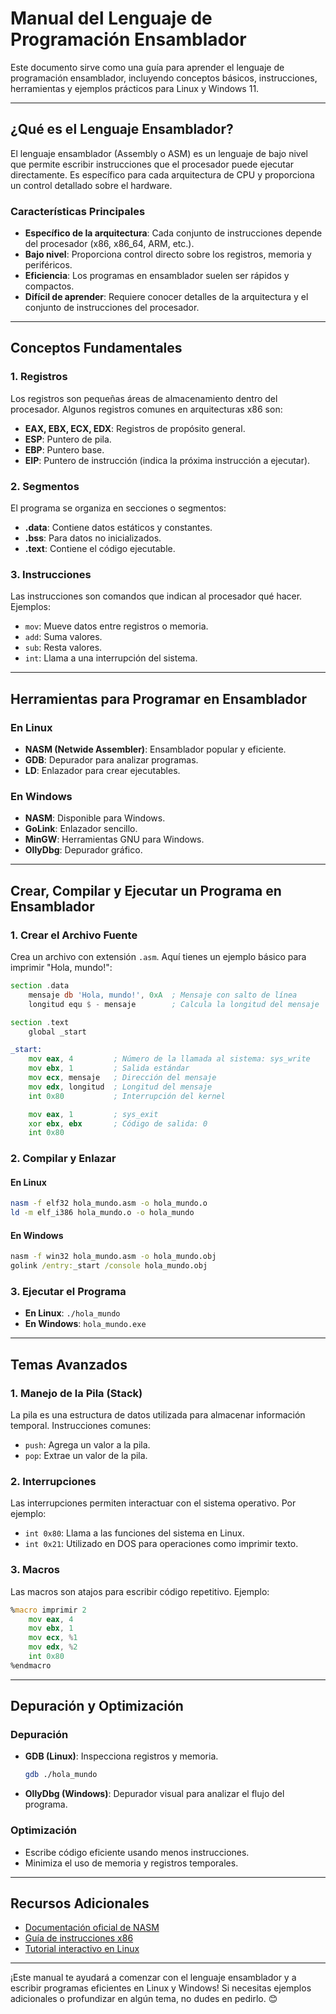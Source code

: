 # Manual del Lenguaje de Programación Ensamblador

Este documento sirve como una guía para aprender el lenguaje de programación ensamblador, incluyendo conceptos básicos, instrucciones, herramientas y ejemplos prácticos para Linux y Windows 11.

---

## ¿Qué es el Lenguaje Ensamblador?

El lenguaje ensamblador (Assembly o ASM) es un lenguaje de bajo nivel que permite escribir instrucciones que el procesador puede ejecutar directamente. Es específico para cada arquitectura de CPU y proporciona un control detallado sobre el hardware.

### Características Principales
- **Específico de la arquitectura**: Cada conjunto de instrucciones depende del procesador (x86, x86_64, ARM, etc.).
- **Bajo nivel**: Proporciona control directo sobre los registros, memoria y periféricos.
- **Eficiencia**: Los programas en ensamblador suelen ser rápidos y compactos.
- **Difícil de aprender**: Requiere conocer detalles de la arquitectura y el conjunto de instrucciones del procesador.

---

## Conceptos Fundamentales

### 1. **Registros**
Los registros son pequeñas áreas de almacenamiento dentro del procesador. Algunos registros comunes en arquitecturas x86 son:
- **EAX, EBX, ECX, EDX**: Registros de propósito general.
- **ESP**: Puntero de pila.
- **EBP**: Puntero base.
- **EIP**: Puntero de instrucción (indica la próxima instrucción a ejecutar).

### 2. **Segmentos**
El programa se organiza en secciones o segmentos:
- **.data**: Contiene datos estáticos y constantes.
- **.bss**: Para datos no inicializados.
- **.text**: Contiene el código ejecutable.

### 3. **Instrucciones**
Las instrucciones son comandos que indican al procesador qué hacer. Ejemplos:
- `mov`: Mueve datos entre registros o memoria.
- `add`: Suma valores.
- `sub`: Resta valores.
- `int`: Llama a una interrupción del sistema.

---

## Herramientas para Programar en Ensamblador

### En Linux
- **NASM (Netwide Assembler)**: Ensamblador popular y eficiente.
- **GDB**: Depurador para analizar programas.
- **LD**: Enlazador para crear ejecutables.

### En Windows
- **NASM**: Disponible para Windows.
- **GoLink**: Enlazador sencillo.
- **MinGW**: Herramientas GNU para Windows.
- **OllyDbg**: Depurador gráfico.

---

## Crear, Compilar y Ejecutar un Programa en Ensamblador

### 1. Crear el Archivo Fuente
Crea un archivo con extensión `.asm`. Aquí tienes un ejemplo básico para imprimir "Hola, mundo!":

```asm
section .data
    mensaje db 'Hola, mundo!', 0xA  ; Mensaje con salto de línea
    longitud equ $ - mensaje        ; Calcula la longitud del mensaje

section .text
    global _start

_start:
    mov eax, 4         ; Número de la llamada al sistema: sys_write
    mov ebx, 1         ; Salida estándar
    mov ecx, mensaje   ; Dirección del mensaje
    mov edx, longitud  ; Longitud del mensaje
    int 0x80           ; Interrupción del kernel

    mov eax, 1         ; sys_exit
    xor ebx, ebx       ; Código de salida: 0
    int 0x80
```

### 2. Compilar y Enlazar
#### En Linux
```bash
nasm -f elf32 hola_mundo.asm -o hola_mundo.o
ld -m elf_i386 hola_mundo.o -o hola_mundo
```

#### En Windows
```cmd
nasm -f win32 hola_mundo.asm -o hola_mundo.obj
golink /entry:_start /console hola_mundo.obj
```

### 3. Ejecutar el Programa
- **En Linux**: `./hola_mundo`
- **En Windows**: `hola_mundo.exe`

---

## Temas Avanzados

### 1. **Manejo de la Pila (Stack)**
La pila es una estructura de datos utilizada para almacenar información temporal. Instrucciones comunes:
- `push`: Agrega un valor a la pila.
- `pop`: Extrae un valor de la pila.

### 2. **Interrupciones**
Las interrupciones permiten interactuar con el sistema operativo. Por ejemplo:
- `int 0x80`: Llama a las funciones del sistema en Linux.
- `int 0x21`: Utilizado en DOS para operaciones como imprimir texto.

### 3. **Macros**
Las macros son atajos para escribir código repetitivo. Ejemplo:

```asm
%macro imprimir 2
    mov eax, 4
    mov ebx, 1
    mov ecx, %1
    mov edx, %2
    int 0x80
%endmacro
```

---

## Depuración y Optimización

### Depuración
- **GDB (Linux)**: Inspecciona registros y memoria.
  ```bash
  gdb ./hola_mundo
  ```

- **OllyDbg (Windows)**: Depurador visual para analizar el flujo del programa.

### Optimización
- Escribe código eficiente usando menos instrucciones.
- Minimiza el uso de memoria y registros temporales.

---

## Recursos Adicionales

- [Documentación oficial de NASM](https://www.nasm.us/)
- [Guía de instrucciones x86](https://c9x.me/x86/)
- [Tutorial interactivo en Linux](https://asmtutor.com/)

---

¡Este manual te ayudará a comenzar con el lenguaje ensamblador y a escribir programas eficientes en Linux y Windows! Si necesitas ejemplos adicionales o profundizar en algún tema, no dudes en pedirlo. 😊
